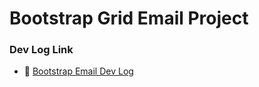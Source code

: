# Bootstrap Grid Email Project

### Dev Log Link
- 🔗 [Bootstrap Email Dev Log](https://docs.google.com/document/d/1amroMAjnBMTxx0XzYLbQ_q8p6YE7-GzCzT5ivwVBlCY/edit?usp=sharing)

